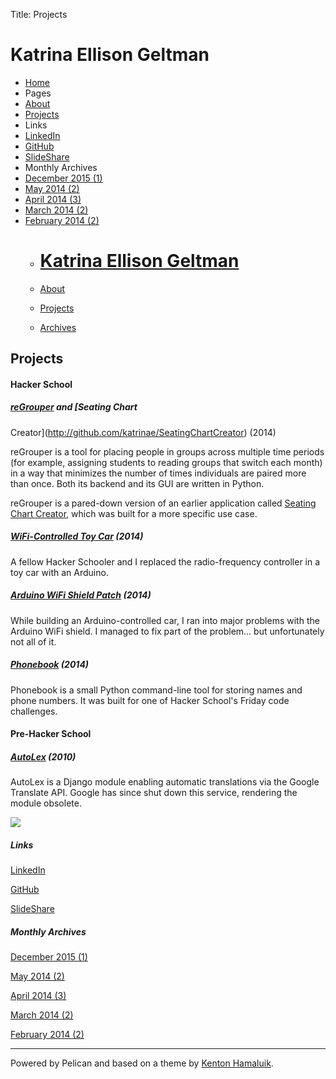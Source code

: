 Title: Projects

# Katrina Ellison Geltman

  * [Home]()
  * Pages
  * [About](/pages/about-me.html)
  * [Projects](/pages/projects.html)
  * Links
  * [LinkedIn](http://www.linkedin.com/in/katrinaellison)
  * [GitHub](http://www.github.com/katrinae)
  * [SlideShare](http://www.slideshare.net/kellison00)
  * Monthly Archives
  * [December 2015 (1)](/posts/2015/12/)
  * [May 2014 (2)](/posts/2014/05/)
  * [April 2014 (3)](/posts/2014/04/)
  * [March 2014 (2)](/posts/2014/03/)
  * [February 2014 (2)](/posts/2014/02/)
    * # [Katrina Ellison Geltman](/)

    * [About](/pages/about-me.html)
    * [Projects](/pages/projects.html)
    * [Archives](/archives.html)

## Projects

#### Hacker School

##### [reGrouper](http://github.com/katrinae/grouper) and [Seating Chart
Creator](http://github.com/katrinae/SeatingChartCreator) (2014)

reGrouper is a tool for placing people in groups across multiple time periods
(for example, assigning students to reading groups that switch each month) in
a way that minimizes the number of times individuals are paired more than
once. Both its backend and its GUI are written in Python.

reGrouper is a pared-down version of an earlier application called [Seating
Chart Creator](/seating-chart-saga.html), which was built for a more specific
use case.

##### [WiFi-Controlled Toy Car](https://github.com/jdotjdot/B_FURIOUS) (2014)

A fellow Hacker Schooler and I replaced the radio-frequency controller in a
toy car with an Arduino.

##### [Arduino WiFi Shield Patch](/arduino-debugging.html) (2014)

While building an Arduino-controlled car, I ran into major problems with the
Arduino WiFi shield. I managed to fix part of the problem... but unfortunately
not all of it.

##### [Phonebook](https://github.com/KatrinaE/phonebook) (2014)

Phonebook is a small Python command-line tool for storing names and phone
numbers. It was built for one of Hacker School's Friday code challenges.

#### Pre-Hacker School

##### [AutoLex](https://github.com/KatrinaE/autolex) (2010)

AutoLex is a Django module enabling automatic translations via the Google
Translate API. Google has since shut down this service, rendering the module
obsolete.

![](/theme/img/headshot.png)

##### Links

[LinkedIn](http://www.linkedin.com/in/katrinaellison)

[GitHub](http://www.github.com/katrinae)

[SlideShare](http://www.slideshare.net/kellison00)

##### Monthly Archives

[December 2015 (1)](/posts/2015/12/)

[May 2014 (2)](/posts/2014/05/)

[April 2014 (3)](/posts/2014/04/)

[March 2014 (2)](/posts/2014/03/)

[February 2014 (2)](/posts/2014/02/)

* * *

Powered by Pelican and based on a theme by [Kenton
Hamaluik](http://hamaluik.com).

